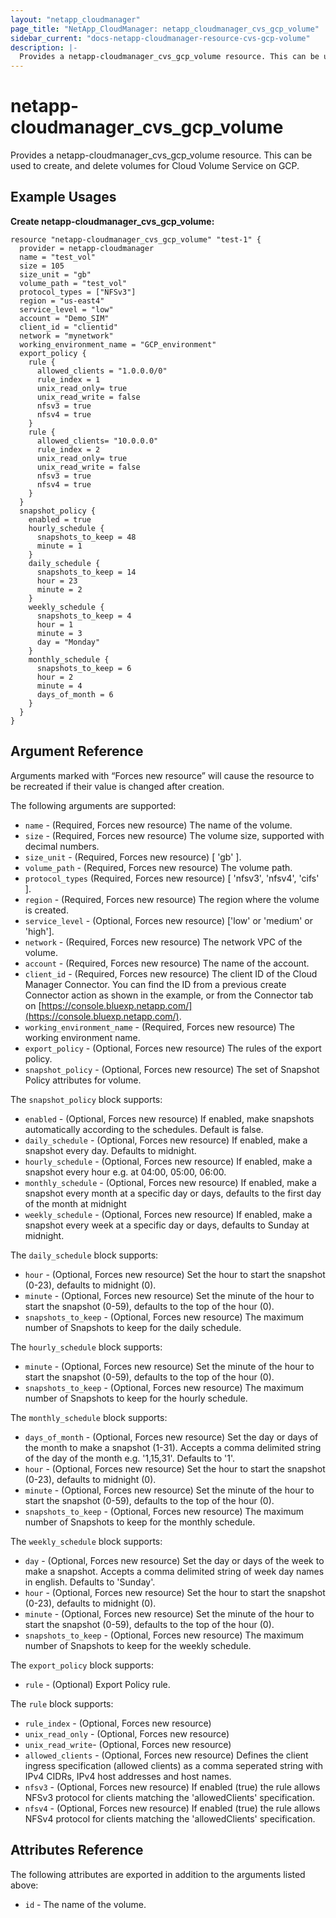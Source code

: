 ```yaml
---
layout: "netapp_cloudmanager"
page_title: "NetApp_CloudManager: netapp_cloudmanager_cvs_gcp_volume"
sidebar_current: "docs-netapp-cloudmanager-resource-cvs-gcp-volume"
description: |-
  Provides a netapp-cloudmanager_cvs_gcp_volume resource. This can be used to create, and delete volumes for Cloud Volume Service on GCP.
---
```


# netapp-cloudmanager_cvs_gcp_volume

Provides a netapp-cloudmanager_cvs_gcp_volume resource. This can be used to create, and delete volumes for Cloud Volume Service on GCP.

## Example Usages

**Create netapp-cloudmanager_cvs_gcp_volume:**

```
resource "netapp-cloudmanager_cvs_gcp_volume" "test-1" {
  provider = netapp-cloudmanager
  name = "test_vol"
  size = 105
  size_unit = "gb"
  volume_path = "test_vol"
  protocol_types = ["NFSv3"]
  region = "us-east4"
  service_level = "low"
  account = "Demo_SIM"
  client_id = "clientid"
  network = "mynetwork"
  working_environment_name = "GCP_environment"
  export_policy {
    rule {
      allowed_clients = "1.0.0.0/0"
      rule_index = 1 
      unix_read_only= true
      unix_read_write = false
      nfsv3 = true
      nfsv4 = true
    }
    rule {
      allowed_clients= "10.0.0.0"
      rule_index = 2
      unix_read_only= true
      unix_read_write = false
      nfsv3 = true
      nfsv4 = true
    }
  }
  snapshot_policy {
    enabled = true
    hourly_schedule {
      snapshots_to_keep = 48
      minute = 1
    }
    daily_schedule {
      snapshots_to_keep = 14
      hour = 23
      minute = 2
    }
    weekly_schedule {
      snapshots_to_keep = 4
      hour = 1
      minute = 3
      day = "Monday"
    }
    monthly_schedule {
      snapshots_to_keep = 6
      hour = 2
      minute = 4
      days_of_month = 6
    }    
  }
}
```

## Argument Reference

Arguments marked with “Forces new resource” will cause the resource to be recreated if their value is changed after creation.

The following arguments are supported:

* `name` - (Required, Forces new resource) The name of the volume.
* `size` - (Required, Forces new resource) The volume size, supported with decimal numbers.
* `size_unit` - (Required, Forces new resource) [ 'gb' ].
* `volume_path` - (Required, Forces new resource) The volume path.
* `protocol_types` (Required, Forces new resource) [ 'nfsv3', 'nfsv4', 'cifs' ].
* `region` - (Required, Forces new resource) The region where the volume is created.
* `service_level` - (Optional, Forces new resource) ['low' or 'medium' or 'high'].
* `network`  - (Required, Forces new resource) The network VPC of the volume.
* `account` - (Required, Forces new resource) The name of the account.
* `client_id` - (Required, Forces new resource) The client ID of the Cloud Manager Connector. You can find the ID from a previous create Connector action as shown in the example, or from the Connector tab on [https://console.bluexp.netapp.com/](https://console.bluexp.netapp.com/).
* `working_environment_name` - (Required, Forces new resource) The working environment name.
* `export_policy` - (Optional, Forces new resource) The rules of the export policy.
* `snapshot_policy` - (Optional, Forces new resource) The set of Snapshot Policy attributes for volume.

The `snapshot_policy` block supports:
* `enabled` - (Optional, Forces new resource) If enabled, make snapshots automatically according to the schedules. Default is false.
* `daily_schedule` - (Optional, Forces new resource) If enabled, make a snapshot every day. Defaults to midnight.
* `hourly_schedule` - (Optional, Forces new resource) If enabled, make a snapshot every hour e.g. at 04:00, 05:00, 06:00.
* `monthly_schedule` - (Optional, Forces new resource) If enabled, make a snapshot every month at a specific day or days, defaults to the first day of the month at midnight
* `weekly_schedule` - (Optional, Forces new resource) If enabled, make a snapshot every week at a specific day or days, defaults to Sunday at midnight.

The `daily_schedule` block supports:
* `hour` - (Optional, Forces new resource) Set the hour to start the snapshot (0-23), defaults to midnight (0).
* `minute` - (Optional, Forces new resource) Set the minute of the hour to start the snapshot (0-59), defaults to the top of the hour (0).
* `snapshots_to_keep` - (Optional, Forces new resource) The maximum number of Snapshots to keep for the daily schedule.

The `hourly_schedule` block supports:
* `minute` - (Optional, Forces new resource) Set the minute of the hour to start the snapshot (0-59), defaults to the top of the hour (0).
* `snapshots_to_keep` - (Optional, Forces new resource) The maximum number of Snapshots to keep for the hourly schedule.

The `monthly_schedule` block supports:
* `days_of_month` - (Optional, Forces new resource) Set the day or days of the month to make a snapshot (1-31). Accepts a comma delimited string of the day of the month e.g. '1,15,31'. Defaults to '1'.
* `hour` - (Optional, Forces new resource) Set the hour to start the snapshot (0-23), defaults to midnight (0).
* `minute` - (Optional, Forces new resource) Set the minute of the hour to start the snapshot (0-59), defaults to the top of the hour (0).
* `snapshots_to_keep` - (Optional, Forces new resource) The maximum number of Snapshots to keep for the monthly schedule.

The `weekly_schedule` block supports:
* `day` - (Optional, Forces new resource) Set the day or days of the week to make a snapshot. Accepts a comma delimited string of week day names in english. Defaults to 'Sunday'.
* `hour` - (Optional, Forces new resource) Set the hour to start the snapshot (0-23), defaults to midnight (0).
* `minute` - (Optional, Forces new resource) Set the minute of the hour to start the snapshot (0-59), defaults to the top of the hour (0).
* `snapshots_to_keep` - (Optional, Forces new resource) The maximum number of Snapshots to keep for the weekly schedule.

The `export_policy` block supports:
* `rule` - (Optional) Export Policy rule.

The `rule` block supports:
* `rule_index` -  (Optional, Forces new resource)
* `unix_read_only` - (Optional, Forces new resource)
* `unix_read_write`- (Optional, Forces new resource)
* `allowed_clients` - (Optional, Forces new resource) Defines the client ingress specification (allowed clients) as a comma seperated string with IPv4 CIDRs, IPv4 host addresses and host names.
* `nfsv3` - (Optional, Forces new resource) If enabled (true) the rule allows NFSv3 protocol for clients matching the 'allowedClients' specification.
* `nfsv4` - (Optional, Forces new resource) If enabled (true) the rule allows NFSv4 protocol for clients matching the 'allowedClients' specification.


## Attributes Reference

The following attributes are exported in addition to the arguments listed above:

* `id` - The name of the volume.


